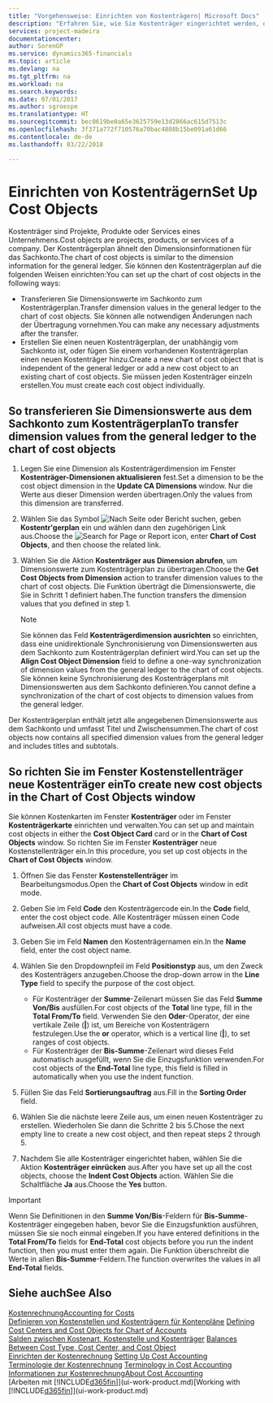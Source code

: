 ```yaml
---
title: "Vorgehensweise: Einrichten von Kostenträgern| Microsoft Docs"
description: "Erfahren Sie, wie Sie Kostenträger eingerichtet werden, die gleich sind wie Dimensionen in der Finanzbuchhaltung."
services: project-madeira
documentationcenter: 
author: SorenGP
ms.service: dynamics365-financials
ms.topic: article
ms.devlang: na
ms.tgt_pltfrm: na
ms.workload: na
ms.search.keywords: 
ms.date: 07/01/2017
ms.author: sgroespe
ms.translationtype: HT
ms.sourcegitcommit: bec0619be0a65e3625759e13d2866ac615d7513c
ms.openlocfilehash: 3f371a772f710576a70bac4808b15be091a61d66
ms.contentlocale: de-de
ms.lasthandoff: 03/22/2018

---
```

# <a name="set-up-cost-objects"></a><span data-ttu-id="d0615-103">Einrichten von Kostenträgern</span><span class="sxs-lookup"><span data-stu-id="d0615-103">Set Up Cost Objects</span></span>
<span data-ttu-id="d0615-104">Kostenträger sind Projekte, Produkte oder Services eines Unternehmens.</span><span class="sxs-lookup"><span data-stu-id="d0615-104">Cost objects are projects, products, or services of a company.</span></span> <span data-ttu-id="d0615-105">Der Kostenträgerplan ähnelt den Dimensionsinformationen für das Sachkonto.</span><span class="sxs-lookup"><span data-stu-id="d0615-105">The chart of cost objects is similar to the dimension information for the general ledger.</span></span> <span data-ttu-id="d0615-106">Sie können den Kostenträgerplan auf die folgenden Weisen einrichten:</span><span class="sxs-lookup"><span data-stu-id="d0615-106">You can set up the chart of cost objects in the following ways:</span></span>  

* <span data-ttu-id="d0615-107">Transferieren Sie Dimensionswerte im Sachkonto zum Kostenträgerplan.</span><span class="sxs-lookup"><span data-stu-id="d0615-107">Transfer dimension values in the general ledger to the chart of cost objects.</span></span> <span data-ttu-id="d0615-108">Sie können alle notwendigen Änderungen nach der Übertragung vornehmen.</span><span class="sxs-lookup"><span data-stu-id="d0615-108">You can make any necessary adjustments after the transfer.</span></span>  
* <span data-ttu-id="d0615-109">Erstellen Sie einen neuen Kostenträgerplan, der unabhängig vom Sachkonto ist, oder fügen Sie einem vorhandenen Kostenträgerplan einen neuen Kostenträger hinzu.</span><span class="sxs-lookup"><span data-stu-id="d0615-109">Create a new chart of cost object that is independent of the general ledger or add a new cost object to an existing chart of cost objects.</span></span> <span data-ttu-id="d0615-110">Sie müssen jeden Kostenträger einzeln erstellen.</span><span class="sxs-lookup"><span data-stu-id="d0615-110">You must create each cost object individually.</span></span>  

## <a name="to-transfer-dimension-values-from-the-general-ledger-to-the-chart-of-cost-objects"></a><span data-ttu-id="d0615-111">So transferieren Sie Dimensionswerte aus dem Sachkonto zum Kostenträgerplan</span><span class="sxs-lookup"><span data-stu-id="d0615-111">To transfer dimension values from the general ledger to the chart of cost objects</span></span>  
1.  <span data-ttu-id="d0615-112">Legen Sie eine Dimension als Kostenträgerdimension im Fenster **Kostenträger-Dimensionen aktualisieren** fest.</span><span class="sxs-lookup"><span data-stu-id="d0615-112">Set a dimension to be the cost object dimension in the **Update CA Dimensions** window.</span></span> <span data-ttu-id="d0615-113">Nur die Werte aus dieser Dimension werden übertragen.</span><span class="sxs-lookup"><span data-stu-id="d0615-113">Only the values from this dimension are transferred.</span></span>  
2.  <span data-ttu-id="d0615-114">Wählen Sie das Symbol ![Nach Seite oder Bericht suchen](media/ui-search/search_small.png "Symbol Nach Seite oder Bericht suchen"), geben **Kostentr'gerplan** ein und wählen dann den zugehörigen Link aus.</span><span class="sxs-lookup"><span data-stu-id="d0615-114">Choose the ![Search for Page or Report](media/ui-search/search_small.png "Search for Page or Report icon") icon, enter **Chart of Cost Objects**, and then choose the related link.</span></span>  
3.  <span data-ttu-id="d0615-115">Wählen Sie die Aktion **Kostenträger aus Dimension abrufen**, um Dimensionswerte zum Kostenträgerplan zu übertragen.</span><span class="sxs-lookup"><span data-stu-id="d0615-115">Choose the **Get Cost Objects from Dimension** action to transfer dimension values to the chart of cost objects.</span></span> <span data-ttu-id="d0615-116">Die Funktion überträgt die Dimensionswerte, die Sie in Schritt 1 definiert haben.</span><span class="sxs-lookup"><span data-stu-id="d0615-116">The function transfers the dimension values that you defined in step 1.</span></span>  

    > [!NOTE]  
    >  <span data-ttu-id="d0615-117">Sie können das Feld **Kostenträgerdimension ausrichten** so einrichten, dass eine unidirektionale Synchronisierung von Dimensionswerten aus dem Sachkonto zum Kostenträgerplan definiert wird.</span><span class="sxs-lookup"><span data-stu-id="d0615-117">You can set up the **Align Cost Object Dimension**  field to define a one-way synchronization of dimension values from the general ledger to the chart of cost objects.</span></span> <span data-ttu-id="d0615-118">Sie können keine Synchronisierung des Kostenträgerplans mit Dimensionswerten aus dem Sachkonto definieren.</span><span class="sxs-lookup"><span data-stu-id="d0615-118">You cannot define a synchronization of the chart of cost objects to dimension values from the general ledger.</span></span>  

<span data-ttu-id="d0615-119">Der Kostenträgerplan enthält jetzt alle angegebenen Dimensionswerte aus dem Sachkonto und umfasst Titel und Zwischensummen.</span><span class="sxs-lookup"><span data-stu-id="d0615-119">The chart of cost objects now contains all specified dimension values from the general ledger and includes titles and subtotals.</span></span>  

## <a name="to-create-new-cost-objects-in-the-chart-of-cost-objects-window"></a><span data-ttu-id="d0615-120">So richten Sie im Fenster Kostenstellenträger neue Kostenträger ein</span><span class="sxs-lookup"><span data-stu-id="d0615-120">To create new cost objects in the Chart of Cost Objects window</span></span>  
<span data-ttu-id="d0615-121">Sie können Kostenkarten im Fenster **Kostenträger** oder im Fenster **Kostenträgerkarte** einrichten und verwalten.</span><span class="sxs-lookup"><span data-stu-id="d0615-121">You can set up and maintain cost objects in either the **Cost Object Card** card or in the **Chart of Cost Objects** window.</span></span> <span data-ttu-id="d0615-122">So richten Sie im Fenster **Kostenträger** neue Kostenstellenträger ein.</span><span class="sxs-lookup"><span data-stu-id="d0615-122">In this procedure, you set up cost objects in the **Chart of Cost Objects** window.</span></span>  

1.  <span data-ttu-id="d0615-123">Öffnen Sie das Fenster **Kostenstellenträger** im Bearbeitungsmodus.</span><span class="sxs-lookup"><span data-stu-id="d0615-123">Open the **Chart of Cost Objects** window in edit mode.</span></span>  
2.  <span data-ttu-id="d0615-124">Geben Sie im Feld **Code** den Kostenträgercode ein.</span><span class="sxs-lookup"><span data-stu-id="d0615-124">In the **Code** field, enter the cost object code.</span></span> <span data-ttu-id="d0615-125">Alle Kostenträger müssen einen Code aufweisen.</span><span class="sxs-lookup"><span data-stu-id="d0615-125">All cost objects must have a code.</span></span>  
3.  <span data-ttu-id="d0615-126">Geben Sie im Feld **Namen** den Kostenträgernamen ein.</span><span class="sxs-lookup"><span data-stu-id="d0615-126">In the **Name** field, enter the cost object name.</span></span>  
4.  <span data-ttu-id="d0615-127">Wählen Sie den Dropdownpfeil im Feld **Positionstyp** aus, um den Zweck des Kostenträgers anzugeben.</span><span class="sxs-lookup"><span data-stu-id="d0615-127">Choose the drop-down arrow in the **Line Type** field to specify the purpose of the cost object.</span></span>  

    * <span data-ttu-id="d0615-128">Für Kostenträger der **Summe**-Zeilenart müssen Sie das Feld **Summe Von/Bis** ausfüllen.</span><span class="sxs-lookup"><span data-stu-id="d0615-128">For cost objects of the **Total** line type, fill in the **Total From/To** field.</span></span> <span data-ttu-id="d0615-129">Verwenden Sie den **Oder**-Operator, der eine vertikale Zeile (**&#124;**) ist, um Bereiche von Kostenträgern festzulegen.</span><span class="sxs-lookup"><span data-stu-id="d0615-129">Use the **or** operator, which is a vertical line (**&#124;**), to set ranges of cost objects.</span></span>  
    * <span data-ttu-id="d0615-130">Für Kostenträger der **Bis-Summe**-Zeilenart wird dieses Feld automatisch ausgefüllt, wenn Sie die Einzugsfunktion verwenden.</span><span class="sxs-lookup"><span data-stu-id="d0615-130">For cost objects of the **End-Total** line type, this field is filled in automatically when you use  the indent function.</span></span>  
5.  <span data-ttu-id="d0615-131">Füllen Sie das Feld **Sortierungsauftrag** aus.</span><span class="sxs-lookup"><span data-stu-id="d0615-131">Fill in the **Sorting Order** field.</span></span>  
6.  <span data-ttu-id="d0615-132">Wählen Sie die nächste leere Zeile aus, um einen neuen Kostenträger zu erstellen. Wiederholen Sie dann die Schritte 2 bis 5.</span><span class="sxs-lookup"><span data-stu-id="d0615-132">Chose the next empty line to create a new cost object, and then repeat steps 2 through 5.</span></span>  
7.  <span data-ttu-id="d0615-133">Nachdem Sie alle Kostenträger eingerichtet haben, wählen Sie die Aktion **Kostenträger einrücken** aus.</span><span class="sxs-lookup"><span data-stu-id="d0615-133">After you have set up all the cost objects, choose the **Indent Cost Objects** action.</span></span> <span data-ttu-id="d0615-134">Wählen Sie die Schaltfläche **Ja** aus.</span><span class="sxs-lookup"><span data-stu-id="d0615-134">Choose the **Yes** button.</span></span>  

> [!IMPORTANT]  
>  <span data-ttu-id="d0615-135">Wenn Sie Definitionen in den **Summe Von/Bis**-Feldern für **Bis-Summe**-Kostenträger eingegeben haben, bevor Sie die Einzugsfunktion ausführen, müssen Sie sie noch einmal eingeben.</span><span class="sxs-lookup"><span data-stu-id="d0615-135">If you have entered definitions in the **Total From/To** fields for **End-Total** cost objects before you run the indent function, then you must enter them again.</span></span> <span data-ttu-id="d0615-136">Die Funktion überschreibt die Werte in allen **Bis-Summe**-Feldern.</span><span class="sxs-lookup"><span data-stu-id="d0615-136">The function overwrites the values in all **End-Total** fields.</span></span>  

## <a name="see-also"></a><span data-ttu-id="d0615-137">Siehe auch</span><span class="sxs-lookup"><span data-stu-id="d0615-137">See Also</span></span>  
[<span data-ttu-id="d0615-138">Kostenrechnung</span><span class="sxs-lookup"><span data-stu-id="d0615-138">Accounting for Costs</span></span>](finance-manage-cost-accounting.md)  
<span data-ttu-id="d0615-139">[Definieren von Kostenstellen und Kostenträgern für Kontenpläne](finance-defining-cost-centers-and-cost-objects-for-chart-of-accounts.md) </span><span class="sxs-lookup"><span data-stu-id="d0615-139">[Defining Cost Centers and Cost Objects for Chart of Accounts](finance-defining-cost-centers-and-cost-objects-for-chart-of-accounts.md) </span></span>  
<span data-ttu-id="d0615-140">[Salden zwischen Kostenart, Kostenstelle und Kostenträger](finance-balances-between-cost-type-cost-center-and-cost-object.md) </span><span class="sxs-lookup"><span data-stu-id="d0615-140">[Balances Between Cost Type, Cost Center, and Cost Object](finance-balances-between-cost-type-cost-center-and-cost-object.md) </span></span>  
<span data-ttu-id="d0615-141">[Einrichten der Kostenrechnung](finance-set-up-cost-accounting.md) </span><span class="sxs-lookup"><span data-stu-id="d0615-141">[Setting Up Cost Accounting](finance-set-up-cost-accounting.md) </span></span>  
<span data-ttu-id="d0615-142">[Terminologie der Kostenrechnung](finance-terminology-in-cost-accounting.md) </span><span class="sxs-lookup"><span data-stu-id="d0615-142">[Terminology in Cost Accounting](finance-terminology-in-cost-accounting.md) </span></span>  
[<span data-ttu-id="d0615-143">Informationen zur Kostenrechnung</span><span class="sxs-lookup"><span data-stu-id="d0615-143">About Cost Accounting</span></span>](finance-about-cost-accounting.md)  
<span data-ttu-id="d0615-144">[Arbeiten mit [!INCLUDE[d365fin](includes/d365fin_md.md)]](ui-work-product.md)</span><span class="sxs-lookup"><span data-stu-id="d0615-144">[Working with [!INCLUDE[d365fin](includes/d365fin_md.md)]](ui-work-product.md)</span></span>

